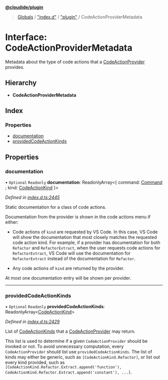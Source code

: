 **[@cloudide/plugin](../README.md)**

> [Globals](../README.md) / ["index.d"](../modules/_index_d_.md) / ["plugin"](../modules/_index_d_._plugin_.md) / CodeActionProviderMetadata

# Interface: CodeActionProviderMetadata

Metadata about the type of code actions that a [CodeActionProvider](#CodeActionProvider) provides.

## Hierarchy

* **CodeActionProviderMetadata**

## Index

### Properties

* [documentation](_index_d_._plugin_.codeactionprovidermetadata.md#documentation)
* [providedCodeActionKinds](_index_d_._plugin_.codeactionprovidermetadata.md#providedcodeactionkinds)

## Properties

### documentation

• `Optional` `Readonly` **documentation**: ReadonlyArray\<{ command: [Command](_index_d_._plugin_.command.md) ; kind: [CodeActionKind](../classes/_index_d_._plugin_.codeactionkind.md)  }>

*Defined in [index.d.ts:2445](https://github.com/shuyaqian/cloudide-plugin-api/blob/6d83fa1/index.d.ts#L2445)*

Static documentation for a class of code actions.

Documentation from the provider is shown in the code actions menu if either:

- Code actions of `kind` are requested by VS Code. In this case, VS Code will show the documentation that
  most closely matches the requested code action kind. For example, if a provider has documentation for
  both `Refactor` and `RefactorExtract`, when the user requests code actions for `RefactorExtract`,
  VS Code will use the documentation for `RefactorExtract` instead of the documentation for `Refactor`.

- Any code actions of `kind` are returned by the provider.

At most one documentation entry will be shown per provider.

___

### providedCodeActionKinds

• `Optional` `Readonly` **providedCodeActionKinds**: ReadonlyArray\<[CodeActionKind](../classes/_index_d_._plugin_.codeactionkind.md)>

*Defined in [index.d.ts:2429](https://github.com/shuyaqian/cloudide-plugin-api/blob/6d83fa1/index.d.ts#L2429)*

List of [CodeActionKinds](#CodeActionKind) that a [CodeActionProvider](#CodeActionProvider) may return.

This list is used to determine if a given `CodeActionProvider` should be invoked or not.
To avoid unnecessary computation, every `CodeActionProvider` should list use `providedCodeActionKinds`. The
list of kinds may either be generic, such as `[CodeActionKind.Refactor]`, or list out every kind provided,
such as `[CodeActionKind.Refactor.Extract.append('function'), CodeActionKind.Refactor.Extract.append('constant'), ...]`.
